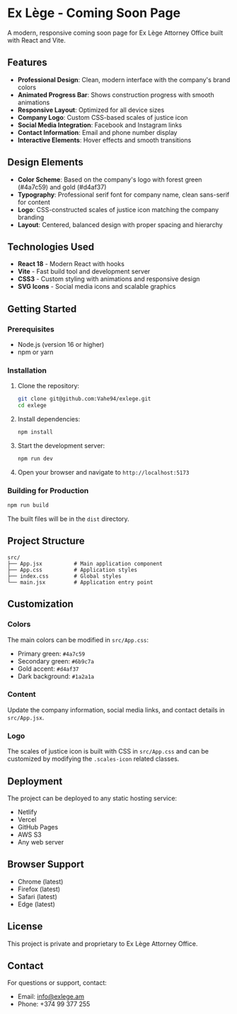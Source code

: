 # Ex Lège - Coming Soon Page

A modern, responsive coming soon page for Ex Lège Attorney Office built with React and Vite.

## Features

- **Professional Design**: Clean, modern interface with the company's brand colors
- **Animated Progress Bar**: Shows construction progress with smooth animations
- **Responsive Layout**: Optimized for all device sizes
- **Company Logo**: Custom CSS-based scales of justice icon
- **Social Media Integration**: Facebook and Instagram links
- **Contact Information**: Email and phone number display
- **Interactive Elements**: Hover effects and smooth transitions

## Design Elements

- **Color Scheme**: Based on the company's logo with forest green (#4a7c59) and gold (#d4af37)
- **Typography**: Professional serif font for company name, clean sans-serif for content
- **Logo**: CSS-constructed scales of justice icon matching the company branding
- **Layout**: Centered, balanced design with proper spacing and hierarchy

## Technologies Used

- **React 18** - Modern React with hooks
- **Vite** - Fast build tool and development server
- **CSS3** - Custom styling with animations and responsive design
- **SVG Icons** - Social media icons and scalable graphics

## Getting Started

### Prerequisites

- Node.js (version 16 or higher)
- npm or yarn

### Installation

1. Clone the repository:
   ```bash
   git clone git@github.com:Vahe94/exlege.git
   cd exlege
   ```

2. Install dependencies:
   ```bash
   npm install
   ```

3. Start the development server:
   ```bash
   npm run dev
   ```

4. Open your browser and navigate to `http://localhost:5173`

### Building for Production

```bash
npm run build
```

The built files will be in the `dist` directory.

## Project Structure

```
src/
├── App.jsx          # Main application component
├── App.css          # Application styles
├── index.css        # Global styles
└── main.jsx         # Application entry point
```

## Customization

### Colors
The main colors can be modified in `src/App.css`:
- Primary green: `#4a7c59`
- Secondary green: `#6b9c7a`
- Gold accent: `#d4af37`
- Dark background: `#1a2a1a`

### Content
Update the company information, social media links, and contact details in `src/App.jsx`.

### Logo
The scales of justice icon is built with CSS in `src/App.css` and can be customized by modifying the `.scales-icon` related classes.

## Deployment

The project can be deployed to any static hosting service:
- Netlify
- Vercel
- GitHub Pages
- AWS S3
- Any web server

## Browser Support

- Chrome (latest)
- Firefox (latest)
- Safari (latest)
- Edge (latest)

## License

This project is private and proprietary to Ex Lège Attorney Office.

## Contact

For questions or support, contact:
- Email: info@exlege.am
- Phone: +374 99 377 255
